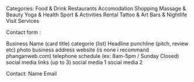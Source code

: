 Categories:
Food & Drink
Restaurants
Accomodation
Shopping
Massage & Beauty
Yoga & Health
Sport & Activities
Rental
Tattoo & Art
Bars & Nightlife
Visit
Services



Contact form :

Business Name (card title)
categorie (list)
Headline punchline (pitch, review etc)
photo
business address
website (is none i recommand phanganweb.com)
telephone
schedule (ex: 8am-5pm / Sunday Closed)
social media links (up to 3)
social media 1
social media 2

Contact:
Name
Email